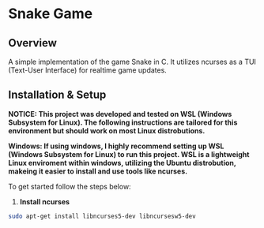 # Snake Game

## **Overview**
A simple implementation of the game Snake in C. It utilizes ncurses as a TUI (Text-User Interface) for realtime game updates.

## **Installation & Setup**
**NOTICE: This project was developed and tested on WSL (Windows Subsystem for Linux). The following instructions are tailored for this environment but should work on most Linux distrobutions.**

**Windows: If using windows, I highly recommend setting up WSL (Windows Subsystem for Linux) to run this project. WSL is a lightweight Linux enviroment within windows, utilizing the Ubuntu distrobution, makeing it easier to install and use tools like ncurses.**

To get started follow the steps below:

1. **Install ncurses**
```sh
sudo apt-get install libncurses5-dev libncursesw5-dev
```


